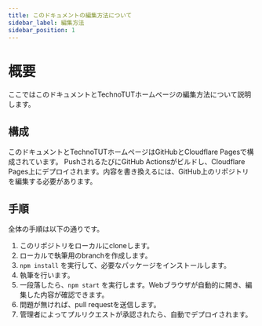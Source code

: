 ```yaml
---
title: このドキュメントの編集方法について
sidebar_label: 編集方法
sidebar_position: 1
---
```

# 概要
ここではこのドキュメントとTechnoTUTホームページの編集方法について説明します。

## 構成
このドキュメントとTechnoTUTホームページはGitHubとCloudflare Pagesで構成されています。
PushされるたびにGitHub Actionsがビルドし、Cloudflare Pages上にデプロイされます。内容を書き換えるには、GitHub上のリポジトリを編集する必要があります。

## 手順
全体の手順は以下の通りです。  
1. このリポジトリをローカルにcloneします。  
3. ローカルで執筆用のbranchを作成します。  
4. `npm install` を実行して、必要なパッケージをインストールします。
5. 執筆を行います。  
6. 一段落したら、`npm start` を実行します。Webブラウザが自動的に開き、編集した内容が確認できます。  
7. 問題が無ければ、pull requestを送信します。
8. 管理者によってプルリクエストが承認されたら、自動でデプロイされます。